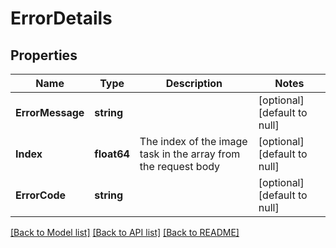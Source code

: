 # ErrorDetails

## Properties
Name | Type | Description | Notes
------------ | ------------- | ------------- | -------------
**ErrorMessage** | **string** |  | [optional] [default to null]
**Index** | **float64** | The index of the image task in the array from the request body | [optional] [default to null]
**ErrorCode** | **string** |  | [optional] [default to null]

[[Back to Model list]](../README.md#documentation-for-models) [[Back to API list]](../README.md#documentation-for-api-endpoints) [[Back to README]](../README.md)

